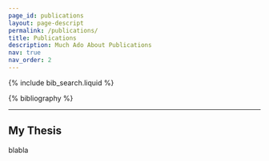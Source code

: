 ```yaml
---
page_id: publications
layout: page-descript
permalink: /publications/
title: Publications
description: Much Ado About Publications
nav: true
nav_order: 2
---
```


<!-- _pages/publications.md -->

<!-- Bibsearch Feature -->

{% include bib_search.liquid %}

<div class="publications">

{% bibliography %}

</div>

---

## My Thesis

blabla